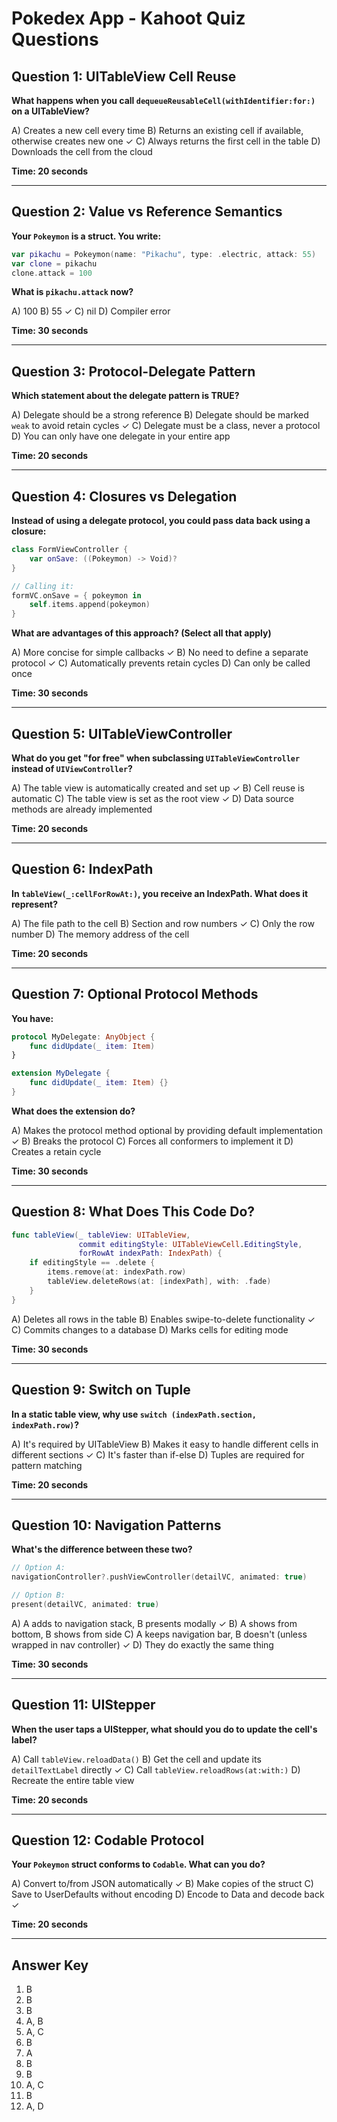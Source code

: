 # Pokedex App - Kahoot Quiz Questions

## Question 1: UITableView Cell Reuse
**What happens when you call `dequeueReusableCell(withIdentifier:for:)` on a UITableView?**

A) Creates a new cell every time
B) Returns an existing cell if available, otherwise creates new one ✓
C) Always returns the first cell in the table
D) Downloads the cell from the cloud

**Time: 20 seconds**

---

## Question 2: Value vs Reference Semantics
**Your `Pokeymon` is a struct. You write:**
```swift
var pikachu = Pokeymon(name: "Pikachu", type: .electric, attack: 55)
var clone = pikachu
clone.attack = 100
```
**What is `pikachu.attack` now?**

A) 100
B) 55 ✓
C) nil
D) Compiler error

**Time: 30 seconds**

---

## Question 3: Protocol-Delegate Pattern
**Which statement about the delegate pattern is TRUE?**

A) Delegate should be a strong reference
B) Delegate should be marked `weak` to avoid retain cycles ✓
C) Delegate must be a class, never a protocol
D) You can only have one delegate in your entire app

**Time: 20 seconds**

---

## Question 4: Closures vs Delegation
**Instead of using a delegate protocol, you could pass data back using a closure:**
```swift
class FormViewController {
    var onSave: ((Pokeymon) -> Void)?
}

// Calling it:
formVC.onSave = { pokeymon in
    self.items.append(pokeymon)
}
```
**What are advantages of this approach? (Select all that apply)**

A) More concise for simple callbacks ✓
B) No need to define a separate protocol ✓
C) Automatically prevents retain cycles
D) Can only be called once

**Time: 30 seconds**

---

## Question 5: UITableViewController
**What do you get "for free" when subclassing `UITableViewController` instead of `UIViewController`?**

A) The table view is automatically created and set up ✓
B) Cell reuse is automatic
C) The table view is set as the root view ✓
D) Data source methods are already implemented

**Time: 20 seconds**

---

## Question 6: IndexPath
**In `tableView(_:cellForRowAt:)`, you receive an IndexPath. What does it represent?**

A) The file path to the cell
B) Section and row numbers ✓
C) Only the row number
D) The memory address of the cell

**Time: 20 seconds**

---

## Question 7: Optional Protocol Methods
**You have:**
```swift
protocol MyDelegate: AnyObject {
    func didUpdate(_ item: Item)
}

extension MyDelegate {
    func didUpdate(_ item: Item) {}
}
```
**What does the extension do?**

A) Makes the protocol method optional by providing default implementation ✓
B) Breaks the protocol
C) Forces all conformers to implement it
D) Creates a retain cycle

**Time: 30 seconds**

---

## Question 8: What Does This Code Do?
```swift
func tableView(_ tableView: UITableView,
               commit editingStyle: UITableViewCell.EditingStyle,
               forRowAt indexPath: IndexPath) {
    if editingStyle == .delete {
        items.remove(at: indexPath.row)
        tableView.deleteRows(at: [indexPath], with: .fade)
    }
}
```

A) Deletes all rows in the table
B) Enables swipe-to-delete functionality ✓
C) Commits changes to a database
D) Marks cells for editing mode

**Time: 30 seconds**

---

## Question 9: Switch on Tuple
**In a static table view, why use `switch (indexPath.section, indexPath.row)`?**

A) It's required by UITableView
B) Makes it easy to handle different cells in different sections ✓
C) It's faster than if-else
D) Tuples are required for pattern matching

**Time: 20 seconds**

---

## Question 10: Navigation Patterns
**What's the difference between these two?**
```swift
// Option A:
navigationController?.pushViewController(detailVC, animated: true)

// Option B:
present(detailVC, animated: true)
```

A) A adds to navigation stack, B presents modally ✓
B) A shows from bottom, B shows from side
C) A keeps navigation bar, B doesn't (unless wrapped in nav controller) ✓
D) They do exactly the same thing

**Time: 30 seconds**

---

## Question 11: UIStepper
**When the user taps a UIStepper, what should you do to update the cell's label?**

A) Call `tableView.reloadData()`
B) Get the cell and update its `detailTextLabel` directly ✓
C) Call `tableView.reloadRows(at:with:)`
D) Recreate the entire table view

**Time: 20 seconds**

---

## Question 12: Codable Protocol
**Your `Pokeymon` struct conforms to `Codable`. What can you do?**

A) Convert to/from JSON automatically ✓
B) Make copies of the struct
C) Save to UserDefaults without encoding
D) Encode to Data and decode back ✓

**Time: 20 seconds**

---

## Answer Key

1. B
2. B
3. B
4. A, B
5. A, C
6. B
7. A
8. B
9. B
10. A, C
11. B
12. A, D
